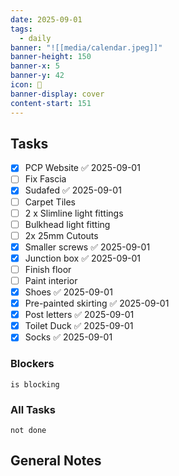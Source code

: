 ```yaml
---
date: 2025-09-01
tags:
  - daily
banner: "![[media/calendar.jpeg]]"
banner-height: 150
banner-x: 5
banner-y: 42
icon: 📆
banner-display: cover
content-start: 151
---
```


## Tasks

- [x] PCP Website ✅ 2025-09-01
- [ ] Fix Fascia
- [x] Sudafed ✅ 2025-09-01
- [ ] Carpet Tiles
- [ ] 2 x Slimline light fittings
- [ ] Bulkhead light fitting
- [ ] 2x 25mm Cutouts
- [x] Smaller screws ✅ 2025-09-01
- [x] Junction box ✅ 2025-09-01
- [ ] Finish floor
- [ ] Paint interior
- [x] Shoes ✅ 2025-09-01
- [x] Pre-painted skirting ✅ 2025-09-01
- [x] Post letters ✅ 2025-09-01
- [x] Toilet Duck ✅ 2025-09-01
- [x] Socks ✅ 2025-09-01
### Blockers
```tasks
is blocking
```

### All Tasks
```tasks
not done
```

## General Notes

